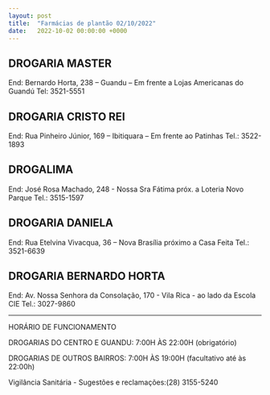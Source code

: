 ```yaml
---
layout: post
title:  "Farmácias de plantão 02/10/2022"
date:   2022-10-02 00:00:00 +0000
---
```



## DROGARIA MASTER 
End: Bernardo Horta, 238 – Guandu – Em frente a
Lojas Americanas do Guandú Tel: 3521-5551

## DROGARIA CRISTO REI 
End: Rua Pinheiro Júnior, 169 – Ibitiquara – Em
frente ao Patinhas Tel.: 3522-1893

## DROGALIMA 
End: José Rosa Machado, 248 - Nossa Sra Fátima
próx. a Loteria Novo Parque Tel.: 3515-1597

## DROGARIA DANIELA 
End: Rua Etelvina Vivacqua, 36 – Nova Brasília
próximo a Casa Feita Tel.: 3521-6639

## DROGARIA BERNARDO HORTA 
End: Av. Nossa Senhora da Consolação, 170 - Vila
Rica - ao lado da Escola CIE Tel.: 3027-9860

---


HORÁRIO DE FUNCIONAMENTO

DROGARIAS DO CENTRO E GUANDU: 7:00H ÀS 22:00H (obrigatório)

DROGARIAS DE OUTROS BAIRROS: 7:00H ÀS 19:00H (facultativo até às 22:00h)

Vigilância Sanitária - Sugestões e reclamações:(28) 3155-5240